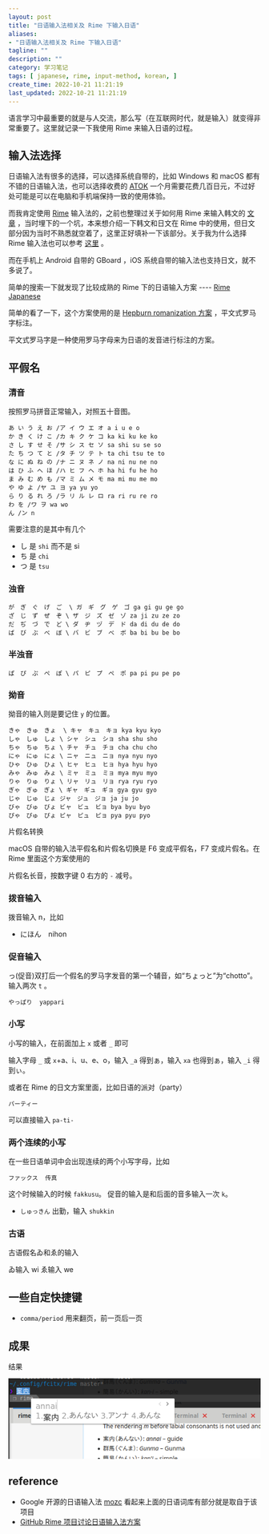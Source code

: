```yaml
---
layout: post
title: "日语输入法相关及 Rime 下输入日语"
aliases:
- "日语输入法相关及 Rime 下输入日语"
tagline: ""
description: ""
category: 学习笔记
tags: [ japanese, rime, input-method, korean, ]
create_time: 2022-10-21 11:21:19
last_updated: 2022-10-21 11:21:19
---
```


语言学习中最重要的就是与人交流，那么写（在互联网时代，就是输入）就变得非常重要了。这里就记录一下我使用 Rime 来输入日语的过程。

## 输入法选择

日语输入法有很多的选择，可以选择系统自带的，比如 Windows 和 macOS 都有不错的日语输入法，也可以选择收费的 [ATOK](https://www.atok.com/) 一个月需要花费几百日元，不过好处可能是可以在电脑和手机端保持一致的使用体验。

而我肯定使用 [Rime](/post/2014/11/rime.html) 输入法的，之前也整理过关于如何用 Rime 来输入韩文的 [文章](/post/2019/08/rime-korean-japanese-input-method.html) ，当时埋下的一个坑，本来想介绍一下韩文和日文在 Rime 中的使用，但日文部分因为当时不熟悉就空着了，这里正好填补一下该部分。关于我为什么选择 Rime 输入法也可以参考 [这里](/post/2019/12/rime-input-method.html) 。

而在手机上 Android 自带的 GBoard ，iOS 系统自带的输入法也支持日文，就不多说了。

简单的搜索一下就发现了比较成熟的 Rime 下的日语输入方案 ---- [Rime Japanese](https://github.com/gkovacs/rime-japanese)

简单的看了一下，这个方案使用的是 [Hepburn romanization 方案](https://en.wikipedia.org/wiki/Hepburn_romanization) ，平文式罗马字标注。

平文式罗马字是一种使用罗马字母来为日语的发音进行标注的方案。

## 平假名

### 清音

按照罗马拼音正常输入，对照五十音图。

```
あ い う え お /ア イ ウ エ オ a i u e o
か き く け こ /カ キ ク ケ コ ka ki ku ke ko
さ し す せ そ /サ シ ス セ ソ sa shi su se so
た ち つ て と /タ チ ツ テ ト ta chi tsu te to
な に ぬ ね の /ナ ニ ヌ ネ ノ na ni nu ne no
は ひ ふ へ ほ /ハ ヒ フ ヘ ホ ha hi fu he ho
ま み む め も /マ ミ ム メ モ ma mi mu me mo
や ゆ よ /ヤ ユ ヨ ya yu yo
ら り る れ ろ /ラ リ ル レ ロ ra ri ru re ro
わ を /ワ ヲ wa wo
ん /ン n
```

需要注意的是其中有几个

- し 是 `shi` 而不是 si
- ち 是 `chi`
- つ 是 `tsu`

### 浊音

```
が　ぎ　ぐ　げ　ご  \ ガ　ギ　グ　ゲ　ゴ ga gi gu ge go
ざ　じ　ず　ぜ　ぞ \ ザ　ジ　ズ　ゼ　ゾ za ji zu ze zo
だ　ぢ　づ　で　ど \ ダ　ヂ　ヅ　デ　ド da di du de do
ば　び　ぶ　べ　ぼ \ バ　ビ　ブ　べ　ボ ba bi bu be bo
```

### 半浊音

```
ぱ　ぴ　ぷ　ぺ　ぽ \ パ　ピ　プ　ぺ　ポ pa pi pu pe po
```

### 拗音
拗音的输入则是要记住 `y` 的位置。

```
きゃ　きゅ　きょ  \ キャ　キュ　キョ kya kyu kyo
しゃ　しゅ　しょ \ シャ　シュ　ショ sha shu sho
ちゃ　ちゅ　ちょ \ チャ　チュ　チョ cha chu cho
にゃ　にゅ　にょ \ ニャ　ニュ　ニョ nya nyu nyo
ひゃ　ひゅ　ひょ \ ヒャ　ヒュ　ヒョ hya hyu hyo
みゃ　みゅ　みょ \ ミャ　ミュ　ミョ mya myu myo
りゃ　りゅ　りょ \ リャ　リュ　リョ rya ryu ryo
ぎゃ　ぎゅ　ぎょ \ ギャ　ギュ　ギョ gya gyu gyo
じゃ　じゅ　じょ ジャ　ジュ　ジョ ja ju jo
びゃ　びゅ　びょ ビャ　ビュ　ビョ bya byu byo
ぴゃ　ぴゅ　ぴょ ピャ　ピュ　ピョ pya pyu pyo
```

片假名转换

macOS 自带的输入法平假名和片假名切换是  F6 变成平假名，F7 变成片假名。在 Rime 里面这个方案使用的

片假名长音，按数字键 0 右方的 `-` 减号。

### 拨音输入

拨音输入 n，比如

- にほん　nihon

### 促音输入

っ(促音)双打后一个假名的罗马字发音的第一个辅音，如“ちょっと”为“chotto”。输入两次 `t` 。

```
やっぱり  yappari
```

### 小写
小写的输入，在前面加上 `x` 或者 `_` 即可

输入字母 `_` 或 `x`+a、i、u、e、o，输入 `_a` 得到ぁ，输入 `xa` 也得到ぁ，输入 `_i` 得到ぃ。

或者在 Rime 的日文方案里面，比如日语的派对（party）

```
パーティー
```

可以直接输入 `pa-ti-`

### 两个连续的小写
在一些日语单词中会出现连续的两个小写字母，比如

```
ファックス  传真
```

这个时候输入的时候 `fakkusu`。 促音的输入是和后面的音多输入一次 `k`。

- `しゅっきん` 出勤，输入 `shukkin`

### 古语

古语假名ゐ和ゑ的输入

ゐ输入 wi ゑ输入 we

## 一些自定快捷键

- `comma/period`  用来翻页，前一页后一页

## 成果
结果

![rime japanese](/assets/screenshot-area-2022-10-21-132954.png)

## reference

- Google 开源的日语输入法 [mozc](https://github.com/google/mozc) 看起来上面的日语词库有部分就是取自于该项目
- [GitHub Rime 项目讨论日语输入法方案](https://github.com/rime/home/issues/68)
